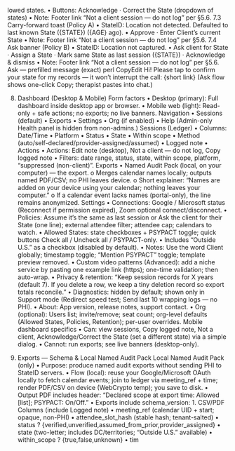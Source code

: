 ﻿lowed states.
• Buttons: Acknowledge · Correct the State (dropdown of states)
• Note: Footer link “Not a client session — do not log” per §5.6.
7.3 Carry-forward toast (Policy A)
• StateID: Location not detected. Defaulted to last known State ({STATE}) ({AGE} ago).
• Approve · Enter Client’s current State
• Note: Footer link “Not a client session — do not log” per §5.6.
7.4 Ask banner (Policy B)
• StateID: Location not captured.
• Ask client for State · Assign a State · Mark same State as last session ({STATE}) · Acknowledge & dismiss
• Note: Footer link “Not a client session — do not log” per §5.6.
Ask — prefilled message (exact)
perl
CopyEdit
Hi! Please tap to confirm your state for my records — it won’t interrupt the call: {short link}
(Ask flow shows one-click Copy; therapist pastes into chat.)

8. Dashboard (Desktop & Mobile)
Form factors
• Desktop (primary): Full dashboard inside desktop app or browser.
• Mobile web (light): Read-only + safe actions; no exports; no live banners.
Navigation
• Sessions (default) • Exports • Settings • Org (if enabled) • Help
(Admin-only Health panel is hidden from non-admins.)
Sessions (Ledger)
• Columns: Date/Time • Platform • Status • State • Within scope • Method (auto/self-declared/provider-assigned/assumed) • Logged note • Actions
• Actions: Edit note (desktop), Not a client — do not log, Copy logged note
• Filters: date range, status, state, within scope, platform, “suppressed (non-client)”.
Exports
• Named Audit Pack (local, on your computer) — the export.
o Merges calendar names locally; outputs named PDF/CSV; no PHI leaves device.
o Short explainer: “Names are added on your device using your calendar; nothing leaves your computer.”
o If a calendar event lacks names (portal-only), the line remains anonymized.
Settings
• Connections: Google / Microsoft status (Reconnect if permission expired), Zoom optional connect/disconnect.
• Policies: Assume it’s the same as last session or Ask the client for their State (one line); external attendee filter; attendee cap; calendars to watch.
• Allowed States: state checkboxes + PSYPACT toggle; quick buttons Check all / Uncheck all / PSYPACT-only.
• Includes “Outside U.S.” as a checkbox (disabled by default).
• Notes: Use the word Client globally; timestamp toggle; “Mention PSYPACT” toggle; template preview removed.
• Custom video patterns (Advanced): add a niche service by pasting one example link (https); one-time validation; then auto-wrap.
• Privacy & retention: “Keep session records for X years (default 7). If you delete a row, we keep a tiny deletion record so export totals reconcile.”
• Diagnostics: hidden by default; shown only in Support mode (Redirect speed test; Send last 10 wrapping logs — no PHI).
• About: App version, release notes, support contact.
• Org (optional): Users list; invite/remove; seat count; org-level defaults (Allowed States, Policies, Retention); per-user overrides.
Mobile dashboard specifics
• Can: view sessions, Copy logged note, Not a client, Acknowledge/Correct the State (set a different state) via a simple dialog.
• Cannot: run exports; see live banners (desktop-only).

9. Exports — Schema & Local Named Audit Pack
Local Named Audit Pack (only)
• Purpose: produce named audit exports without sending PHI to StateID servers.
• Flow (local): reuse your Google/Microsoft OAuth locally to fetch calendar events; join to ledger via meeting_ref + time; render PDF/CSV on device (WebCrypto temp); you save to disk.
• Output PDF includes header: “Declared scope at export time: Allowed [list]; PSYPACT: On/Off.”
• Exports include schema_version: 1.
CSV/PDF Columns (include Logged note)
• meeting_ref (calendar UID + start; opaque, non-PHI)
• attendee_slot_hash (stable hash; tenant-salted)
• status ? {verified,unverified,assumed_from_prior,provider_assigned}
• state (two-letter; includes DC/territories; “Outside U.S.” available)
• within_scope ? {true,false,unknown}
• tim

